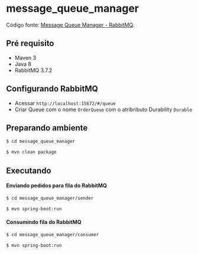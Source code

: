 # message_queue_manager

Código fonte: [Message Queue Manager - RabbitMQ](https://wp.me/*********).

## Pré requisito

- Maven 3
- Java 8
- RabbitMQ 3.7.2

## Configurando RabbitMQ

- Acessar ```http://localhost:15672/#/queue```
- Criar Queue com o nome ```OrderQueue``` com o atribributo Durability ```Durable```

## Preparando ambiente

```sh
$ cd message_queue_manager
```
```sh
$ mvn clean package
```

## Executando 

#### Enviando pedidos para fila do RabbitMQ

```sh
$ cd message_queue_manager/sender
```
```sh
$ mvn spring-boot:run
```


#### Consumindo fila do RabbitMQ

```sh
$ cd message_queue_manager/consumer
```
```sh
$ mvn spring-boot:run
```
